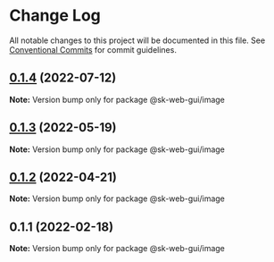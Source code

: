 # Change Log

All notable changes to this project will be documented in this file.
See [Conventional Commits](https://conventionalcommits.org) for commit guidelines.

## [0.1.4](https://github.com/Sundsvallskommun/web-shared-components/compare/@sk-web-gui/image@0.1.3...@sk-web-gui/image@0.1.4) (2022-07-12)

**Note:** Version bump only for package @sk-web-gui/image





## [0.1.3](https://github.com/Sundsvallskommun/web-shared-components/compare/@sk-web-gui/image@0.1.2...@sk-web-gui/image@0.1.3) (2022-05-19)

**Note:** Version bump only for package @sk-web-gui/image





## [0.1.2](https://github.com/Sundsvallskommun/web-shared-components/compare/@sk-web-gui/image@0.1.1...@sk-web-gui/image@0.1.2) (2022-04-21)

**Note:** Version bump only for package @sk-web-gui/image





## 0.1.1 (2022-02-18)

**Note:** Version bump only for package @sk-web-gui/image
